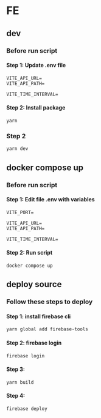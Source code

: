 # FE

## dev

### Before run script

#### Step 1: Update .env file

```
VITE_API_URL=
VITE_API_PATH=

VITE_TIME_INTERVAL=

```

#### Step 2: Install package

```
yarn

```

### Step 2

```
yarn dev
```

## docker compose up

### Before run script

#### Step 1: Edit file .env with variables

```
VITE_PORT=

VITE_API_URL=
VITE_API_PATH=

VITE_TIME_INTERVAL=

```

#### Step 2: Run script

```
docker compose up
```

## deploy source

### Follow these steps to deploy

#### Step 1: install firebase cli

```
yarn global add firebase-tools
```

#### Step 2: firebase login

```
firebase login
```

#### Step 3:

```
yarn build
```

#### Step 4:

```
firebase deploy
```
